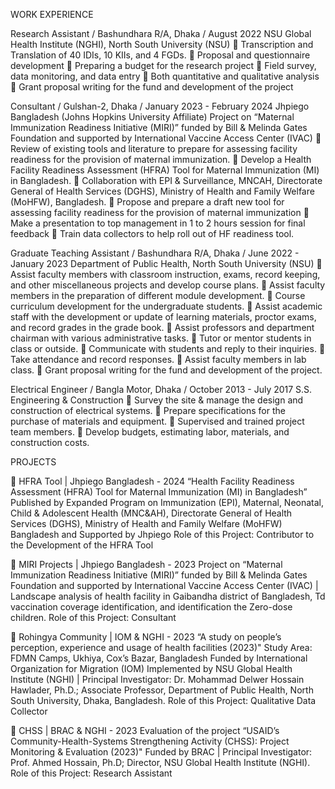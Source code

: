 WORK EXPERIENCE

Research Assistant / Bashundhara R/A, Dhaka / August 2022
NSU Global Health Institute (NGHI), North South University (NSU)
	Transcription and Translation of 40 IDIs, 10 KIIs, and 4 FGDs.
	Proposal and questionnaire development
	Preparing a budget for the research project
	Field survey, data monitoring, and data entry
	Both quantitative and qualitative analysis
	Grant proposal writing for the fund and development of the project

Consultant / Gulshan-2, Dhaka / January 2023 - February 2024
Jhpiego Bangladesh (Johns Hopkins University Affiliate)
Project on “Maternal Immunization Readiness Initiative (MIRI)” funded by Bill & Melinda Gates Foundation and supported by International Vaccine Access Center (IVAC)
	Review of existing tools and literature to prepare for assessing facility readiness for the provision of maternal immunization.
	Develop a Health Facility Readiness Assessment (HFRA) Tool for Maternal Immunization (MI) in Bangladesh. 
	Collaboration with EPI & Surveillance, MNCAH, Directorate General of Health Services (DGHS), Ministry of Health and Family Welfare (MoHFW), Bangladesh.
	Propose and prepare a draft new tool for assessing facility readiness for the provision of maternal immunization
	Make a presentation to top management in 1 to 2 hours session for final feedback
	Train data collectors to help roll out of HF readiness tool.

Graduate Teaching Assistant / Bashundhara R/A, Dhaka / June 2022 - January 2023
Department of Public Health, North South University (NSU)
	Assist faculty members with classroom instruction, exams, record keeping, and other miscellaneous projects and develop course plans.
	Assist faculty members in the preparation of different module development.
	Course curriculum development for the undergraduate students.
	Assist academic staff with the development or update of learning materials, proctor exams, and record grades in the grade book.
	Assist professors and department chairman with various administrative tasks.
	Tutor or mentor students in class or outside.
	Communicate with students and reply to their inquiries.
	Take attendance and record responses.
	Assist faculty members in lab class.
	Grant proposal writing for the fund and development of the project.

Electrical Engineer / Bangla Motor, Dhaka / October 2013 - July 2017
S.S. Engineering & Construction
	Survey the site & manage the design and construction of electrical systems.
	Prepare specifications for the purchase of materials and equipment.
	Supervised and trained project team members.
	Develop budgets, estimating labor, materials, and construction costs.

PROJECTS

	HFRA Tool |  Jhpiego Bangladesh - 2024
“Health Facility Readiness Assessment (HFRA) Tool for Maternal Immunization (MI) in Bangladesh” Published by Expanded Program on Immunization (EPI), Maternal, Neonatal, Child & Adolescent Health (MNC&AH), Directorate General of Health Services (DGHS), Ministry of Health and Family Welfare (MoHFW) Bangladesh and Supported by Jhpiego
Role of this Project: Contributor to the Development of the HFRA Tool

	MIRI Projects |  Jhpiego Bangladesh - 2023
Project on “Maternal Immunization Readiness Initiative (MIRI)” funded by Bill & Melinda Gates Foundation and supported by International Vaccine Access Center (IVAC) | Landscape analysis of health facility in Gaibandha district of Bangladesh, Td vaccination coverage identification, and identification the Zero-dose children.
Role of this Project: Consultant

	Rohingya Community |  IOM & NGHI - 2023
“A study on people’s perception, experience and usage of health facilities (2023)" Study Area: FDMN Camps, Ukhiya, Cox’s Bazar, Bangladesh Funded by International Organization for Migration (IOM) Implemented by NSU Global Health Institute (NGHI) | Principal Investigator: Dr. Mohammad Delwer Hossain Hawlader, Ph.D.; Associate Professor, Department of Public Health, North South University, Dhaka, Bangladesh.
Role of this Project: Qualitative Data Collector

	CHSS |  BRAC & NGHI - 2023
Evaluation of the project “USAID’s Community-Health-Systems Strengthening Activity (CHSS): Project Monitoring & Evaluation (2023)" Funded by BRAC | Principal Investigator: Prof. Ahmed Hossain, Ph.D; Director, NSU Global Health Institute (NGHI).
Role of this Project: Research Assistant

